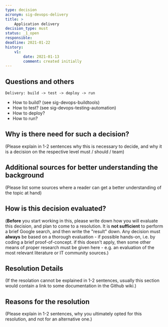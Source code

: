 ```yaml
---
type: decision
acronym: sig-devops-delivery
title: >
    Application delivery
decision_type: must
status: _1_open
responsible: 
deadline: 2021-01-22
history:
    v1:
        date: 2021-01-13
        comment: created initially
---
```


## Questions and others

    Delivery: build -> test -> deploy -> run

* How to build? (see sig-devops-buildtools)
* How to test? (see sig-devops-testing-automation)
* How to deploy?
* How to run?

## Why is there need for such a decision?

(Please explain in 1-2 sentences why this is necessary to decide, and why it is a decision on the respective level
must / should / team)

## Additional sources for better understanding the background

(Please list some sources where a reader can get a better understanding of the topic at hand)

## How is this decision evaluated?

(**Before** you start working in this, please write down how you will evaluate this decision, and plan to 
come to a resolution. 
It is  **not sufficient** to perform a brief Google search, and then write  the "result" down. Any decision must
**always** be based on a thorough evaluation - if possible hands-on, i.e. by coding a brief proof-of-concept.
if this doesn't apply, then some other means of proper research must be given here - e.g. an evaluation of 
the most relevant literature or IT community sources.) 

 
## Resolution Details

(If the resolation cannot be explained in 1-2 sentences, usually this section would contain a link to some
documentation in the Github wiki.)


## Reasons for the resolution

(Please explain in 1-2 sentences, why you ultimately opted for this resolution, and not for an alternative one.)

